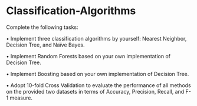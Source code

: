 # Classification-Algorithms

Complete the following tasks:

• Implement three classification algorithms by yourself: Nearest Neighbor, Decision Tree, and Naïve Bayes.

• Implement Random Forests based on your own implementation of Decision Tree.

• Implement Boosting based on your own implementation of Decision Tree.

• Adopt 10-fold Cross Validation to evaluate the performance of all methods on the provided two datasets in terms of Accuracy, Precision, Recall, and F-1 measure.
